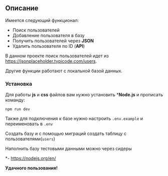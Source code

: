 ## Описание
Имеется следующий функционал:
- Поиск пользователей
- Добавление пользователя в базу
- Получить пользователей через **JSON**
- Удалить пользователя по ID (**API**)

В данном проекте поиск пользователей идет из https://jsonplaceholder.typicode.com/users.

Другие функции работают с локальной базой данных.

### Установка

Для работы **js** и **css** файлов вам нужно 
установить ***Node.js** и прописать команду:

```
npm run dev
```

Также для подключения к базе нужно настроить ``.env.example`` и переименовать в ``.env``

Создать базу и с помощью миграций создать таблицу с пользователями(``users``)

Наполнить базу тестовыми данными можно через сидеры

*- https://nodejs.org/en/

**Удачного пользования!**

